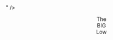 <html>
  <head>
    <meta name="google-site-verification"
             content="<meta name="google-site-verification"content="dTa-K84ea0Ut5tJI_Q451wLN1bk7bVNlmZS0tqglMhM"/>" />
  </head>
  <body>
  <p style="text-align:center">The<br>
BIG<br>
Low</p>

  </body>
</html>
